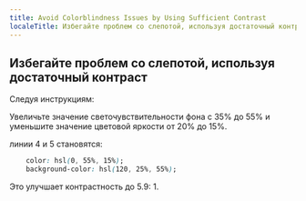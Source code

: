 ```yaml
---
title: Avoid Colorblindness Issues by Using Sufficient Contrast
localeTitle: Избегайте проблем со слепотой, используя достаточный контраст
---
```

## Избегайте проблем со слепотой, используя достаточный контраст

Следуя инструкциям:

Увеличьте значение светочувствительности фона с 35% до 55% и уменьшите значение цветовой яркости от 20% до 15%.

линии 4 и 5 становятся:

```css
    color: hsl(0, 55%, 15%); 
    background-color: hsl(120, 25%, 55%); 
```

Это улучшает контрастность до 5.9: 1.